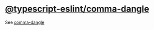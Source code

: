 [@typescript-eslint/comma-dangle](https://github.com/typescript-eslint/typescript-eslint/blob/v4.22.1/packages/eslint-plugin/docs/rules/comma-dangle.md)
========================================================================================================================================================
See [comma-dangle](../eslint/comma-dangle.md)
